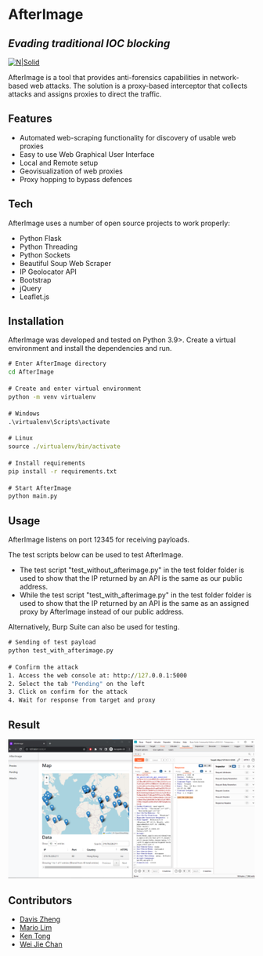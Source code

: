# AfterImage
## _Evading traditional IOC blocking_

[![N|Solid](https://www.python.org/static/community_logos/python-powered-w-200x80.png)](https://www.python.org/)

AfterImage is a tool that provides anti-forensics capabilities in network-based web attacks. The solution is a proxy-based interceptor that collects attacks and assigns proxies to direct the traffic.

## Features

- Automated web-scraping functionality for discovery of usable web proxies
- Easy to use Web Graphical User Interface
- Local and Remote setup
- Geovisualization of web proxies
- Proxy hopping to bypass defences



## Tech

AfterImage uses a number of open source projects to work properly:

- Python Flask
- Python Threading
- Python Sockets
- Beautiful Soup Web Scraper
- IP Geolocator API
- Bootstrap
- jQuery
- Leaflet.js

## Installation

AfterImage was developed and tested on Python 3.9>.
Create a virtual environment and install the dependencies and run.

```cmd
# Enter AfterImage directory
cd AfterImage

# Create and enter virtual environment
python -m venv virtualenv

# Windows
.\virtualenv\Scripts\activate

# Linux
source ./virtualenv/bin/activate

# Install requirements
pip install -r requirements.txt

# Start AfterImage
python main.py
```
## Usage
AfterImage listens on port 12345 for receiving payloads.

The test scripts below can be used to test AfterImage. 
- The test script "test_without_afterimage.py" in the test folder folder is used to show that the IP returned by an API is the same as our public address.
- While the test script "test_with_afterimage.py" in the test folder folder is used to show that the IP returned by an API is the same as an assigned proxy by AfterImage instead of our public address.

Alternatively, Burp Suite can also be used for testing.
```cmd
# Sending of test payload
python test_with_afterimage.py

# Confirm the attack
1. Access the web console at: http://127.0.0.1:5000
2. Select the tab "Pending" on the left
3. Click on confirm for the attack
4. Wait for response from target and proxy
```
## Result
![AfterImage Result](/images/full_view.png?raw=true)

## Contributors
- [Davis Zheng](https://sg.linkedin.com/in/davis-zhengyang)
- [Mario Lim](https://sg.linkedin.com/in/mario-lim-it)
- [Ken Tong](https://www.linkedin.com/in/ken-tong-2b7a8b185/)
- [Wei Jie Chan](https://sg.linkedin.com/in/chan-wei-jie-11995b141)



